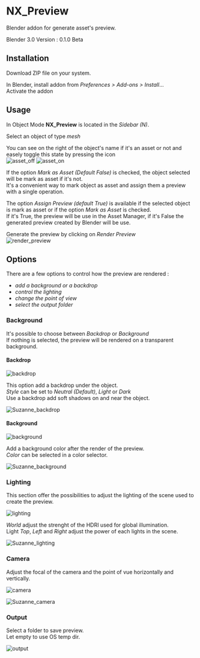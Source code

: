 # NX_Preview
Blender addon for generate asset's preview.

Blender 3.0
Version : 0.1.0 Beta

## Installation
Download ZIP file on your system.

In Blender, install addon from _Preferences > Add-ons > Install_...  
Activate the addon

## Usage
In Object Mode **NX_Preview** is located in the _Sidebar (N)_.

Select an object of type _mesh_

You can see on the right of the object's name if it's an asset or not and easely toggle this state by pressing the icon  
![asset_off](https://user-images.githubusercontent.com/54265936/162628484-a74b5d16-3157-4e4a-a02b-86b981d3371f.png)
![asset_on](https://user-images.githubusercontent.com/54265936/162628486-445a40ef-ff8d-4f9e-b245-b068f44e2451.png)

If the option _Mark as Asset (Default False)_ is checked, the object selected will be mark as asset if it's not.  
It's a convenient way to mark object as asset and assign them a preview with a single operation.

The option _Assign Preview (default True)_ is available if the selected object is mark as asset or if the option _Mark as Asset_ is checked.  
If it's True, the preview will be use in the Asset Manager, if it's False the generated preview created by Blender will be use.

Generate the preview by clicking on _Render Preview_  
![render_preview](https://user-images.githubusercontent.com/54265936/162630062-2ed2624d-98c9-418d-be19-541220d33b36.png)

## Options
There are a few options to control how the preview are rendered :  
- _add a background or a backdrop_
- _control the lighting_
- _change the point of view_
- _select the output folder_

### Background
It's possible to choose between _Backdrop_ or _Background_  
If nothing is selected, the preview will be rendered on a transparent background.

#### Backdrop
![backdrop](https://user-images.githubusercontent.com/54265936/162631642-a81f8d07-5cb2-419e-86c0-72af783b73f3.png)

This option add a backdrop under the object.  
_Style_ can be set to _Neutral (Default)_, _Light_ or _Dark_  
Use a backdrop add soft shadows on and near the object.

![Suzanne_backdrop](https://user-images.githubusercontent.com/54265936/162631786-43b5fba3-73f1-4c56-8dc8-12bab6fb3973.png)

#### Background
![background](https://user-images.githubusercontent.com/54265936/162631649-02b0c98b-b4aa-4d2d-a056-bab1e0e917d0.png)

Add a background color after the render of the preview.  
_Color_ can be selected in a color selector.

![Suzanne_background](https://user-images.githubusercontent.com/54265936/162634565-8a528ef9-e3f4-4a9e-a2a8-037f2ad4c35a.png)

### Lighting
This section offer the possibilities to adjust the lighting of the scene used to create the preview.  

![lighting](https://user-images.githubusercontent.com/54265936/162632321-f428df52-b758-48a4-a7fa-675edcf552a6.png)

_World_ adjust the strenght of the HDRI used for global illumination.  
Light _Top_, _Left_ and _Right_ adjust the power of each lights in the scene. 

![Suzanne_lighting](https://user-images.githubusercontent.com/54265936/162634493-c9eb7d7a-52ca-43d6-b294-8f99b16d942d.png)

### Camera
Adjust the focal of the camera and the point of vue horizontally and vertically.

![camera](https://user-images.githubusercontent.com/54265936/162635311-89e225dc-c343-4d38-a119-bdcb38a24d64.png)

![Suzanne_camera](https://user-images.githubusercontent.com/54265936/162636201-6c6e7c67-f882-4ec6-b0e1-9a0912e93b0b.png)

### Output
Select a folder to save preview.  
Let empty to use OS temp dir.

![output](https://user-images.githubusercontent.com/54265936/162636297-3d2483ff-59ff-4a2e-aeec-400e19518e82.png)

